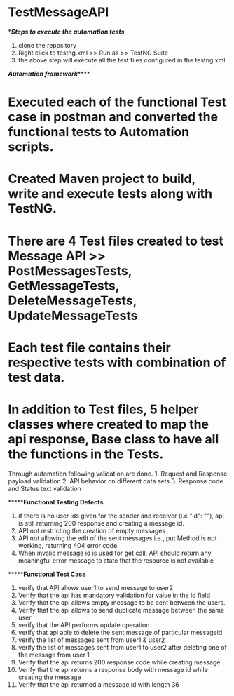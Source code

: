 # TestMessageAPI

**********Steps to execute the automation tests*********
1. clone the repository
2. Right click to testng.xml >> Run as >> TestNG Suite
3. the above step will execute all the test files configured in the testng.xml.


*********Automation framework*************

# Executed each of the functional Test case in postman and converted the functional tests to Automation scripts.
# Created Maven project to build, write and execute tests along with TestNG.
# There are 4 Test files created to test Message API >> PostMessagesTests, GetMessageTests, DeleteMessageTests, UpdateMessageTests 
# Each test file contains their respective tests with combination of test data.
# In addition to Test files, 5 helper classes where created to map the api response, Base class to have all the functions in the Tests.

Through automation following validation are done.
	1. Request and Response payload validation
	2. API behavior on different data sets
	3. Response code and Status text validation
	

***********Functional Testing Defects******
1. if there is no user ids given for the sender and receiver (i.e "id": ""), api is still returning 200 response and creating a message id.
2. API not restricting the creation of empty messages
3. API not allowing the edit of the sent messages i.e., put Method is not working, returning 404 error code.
4. When invalid message id is used for get call, API should return any meaningful error message to state that the resource is not available


***********Functional Test Case******
1. verify that API allows user1 to send message to user2 
2. Verify that the api has mandatory validation for value in the id field 
3. Verify that the api allows empty message to be sent between the users. 
4. Verify that the api allows to send duplicate message between the same user
5. verify that the API performs update operation
6. verify that api able to delete the sent message of particular messageid 
7. verify the list of messages sent from user1 & user2 
8. verify the list of messages sent from user1 to user2 after deleting one of the message from user 1
9. Verify that the api returns 200 response code while creating message
10. Verify that the api returns a response body with message id while creating the message
11. Verify that the api returned a message id with length 36
